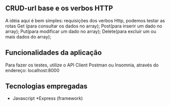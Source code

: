 ## CRUD-url base e os verbos HTTP
A idéia aqui é bem simples: requisições dos verbos Http, podemos testar as rotas Get (para consultar os dados no array); Post(para inserir um dado no array); Put(para modificar um dado no array); Delete(para excluir um ou mais dados do array);

## Funcionalidades da aplicação
Para fazer os testes, utilize o API Client Postman ou Insomnia, através do endereço: localhost:8000


## Tecnologias empregadas 
* Javascript 
*Express (framework)